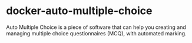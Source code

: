 # docker-auto-multiple-choice
Auto Multiple Choice is a piece of software that can help you creating and managing multiple choice questionnaires (MCQ), with automated marking.
